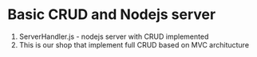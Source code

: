 # Basic CRUD and Nodejs server
1. ServerHandler.js - nodejs server with CRUD implemented
2. This is our shop that implement full CRUD based on MVC architucture
